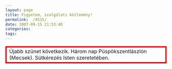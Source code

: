 ```yaml
---
layout: page
title: Figyelem, szolgálati közlemény!
permalink:  /4515/ 
date: 2007-09-15 21:53:40
categories:   
tags:   
---
```

<table bordercolor="red" border="3">
    <tbody>
        <tr>
            <td>&Uacute;jabb sz&uuml;net k&ouml;vetkezik. H&aacute;rom nap P&uuml;sp&ouml;kszentl&aacute;szl&oacute;n (Mecsek). S&uuml;tk&eacute;rez&eacute;s Isten szeretet&eacute;ben.</td>
        </tr>
    </tbody>
</table>